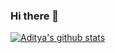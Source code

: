 ### Hi there 👋

<!--
**aditya-shri/aditya-shri** is a ✨ _special_ ✨ repository because its `README.md` (this file) appears on your GitHub profile.

Here are some ideas to get you started:

- 🔭 I’m currently working on ...
- 🌱 I’m currently learning ...
- 👯 I’m looking to collaborate on ...
- 🤔 I’m looking for help with ...
- 💬 Ask me about ...
- 📫 How to reach me: ...
- 😄 Pronouns: ...
- ⚡ Fun fact: ...
-->

[![Aditya's github stats](https://github-readme-stats.vercel.app/api?username=aditya-shri)](https://github.com/aditya-shri/github-readme)
